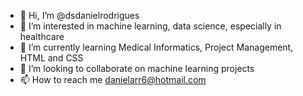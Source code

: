 - 👋 Hi, I’m @dsdanielrodrigues
- 👀 I’m interested in machine learning, data science, especially in healthcare
- 🌱 I’m currently learning Medical Informatics, Project Management, HTML and CSS
- 💞️ I’m looking to collaborate on machine learning projects
- 📫 How to reach me danielarr6@hotmail.com

<!---
dsdanielrodrigues/dsdanielrodrigues is a ✨ special ✨ repository because its `README.md` (this file) appears on your GitHub profile.
You can click the Preview link to take a look at your changes.
--->
